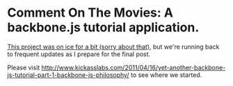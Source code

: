 # Comment On The Movies: A backbone.js tutorial application.  

[This project was on ice for a bit (sorry about that)](http://www.kickasslabs.com/2012/04/28/quick-hits-wheres-my-backbone-js-tutorial/), but we're running back to frequent updates as I prepare for the final post.

Please visit http://www.kickasslabs.com/2011/04/16/yet-another-backbone-js-tutorial-part-1-backbone-js-philosophy/ to see where we started.